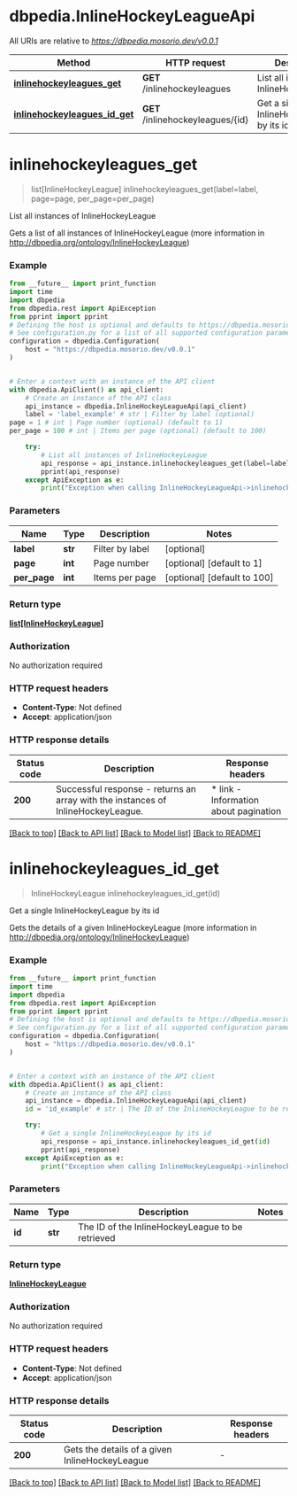 # dbpedia.InlineHockeyLeagueApi

All URIs are relative to *https://dbpedia.mosorio.dev/v0.0.1*

Method | HTTP request | Description
------------- | ------------- | -------------
[**inlinehockeyleagues_get**](InlineHockeyLeagueApi.md#inlinehockeyleagues_get) | **GET** /inlinehockeyleagues | List all instances of InlineHockeyLeague
[**inlinehockeyleagues_id_get**](InlineHockeyLeagueApi.md#inlinehockeyleagues_id_get) | **GET** /inlinehockeyleagues/{id} | Get a single InlineHockeyLeague by its id


# **inlinehockeyleagues_get**
> list[InlineHockeyLeague] inlinehockeyleagues_get(label=label, page=page, per_page=per_page)

List all instances of InlineHockeyLeague

Gets a list of all instances of InlineHockeyLeague (more information in http://dbpedia.org/ontology/InlineHockeyLeague)

### Example

```python
from __future__ import print_function
import time
import dbpedia
from dbpedia.rest import ApiException
from pprint import pprint
# Defining the host is optional and defaults to https://dbpedia.mosorio.dev/v0.0.1
# See configuration.py for a list of all supported configuration parameters.
configuration = dbpedia.Configuration(
    host = "https://dbpedia.mosorio.dev/v0.0.1"
)


# Enter a context with an instance of the API client
with dbpedia.ApiClient() as api_client:
    # Create an instance of the API class
    api_instance = dbpedia.InlineHockeyLeagueApi(api_client)
    label = 'label_example' # str | Filter by label (optional)
page = 1 # int | Page number (optional) (default to 1)
per_page = 100 # int | Items per page (optional) (default to 100)

    try:
        # List all instances of InlineHockeyLeague
        api_response = api_instance.inlinehockeyleagues_get(label=label, page=page, per_page=per_page)
        pprint(api_response)
    except ApiException as e:
        print("Exception when calling InlineHockeyLeagueApi->inlinehockeyleagues_get: %s\n" % e)
```

### Parameters

Name | Type | Description  | Notes
------------- | ------------- | ------------- | -------------
 **label** | **str**| Filter by label | [optional] 
 **page** | **int**| Page number | [optional] [default to 1]
 **per_page** | **int**| Items per page | [optional] [default to 100]

### Return type

[**list[InlineHockeyLeague]**](InlineHockeyLeague.md)

### Authorization

No authorization required

### HTTP request headers

 - **Content-Type**: Not defined
 - **Accept**: application/json

### HTTP response details
| Status code | Description | Response headers |
|-------------|-------------|------------------|
**200** | Successful response - returns an array with the instances of InlineHockeyLeague. |  * link - Information about pagination <br>  |

[[Back to top]](#) [[Back to API list]](../README.md#documentation-for-api-endpoints) [[Back to Model list]](../README.md#documentation-for-models) [[Back to README]](../README.md)

# **inlinehockeyleagues_id_get**
> InlineHockeyLeague inlinehockeyleagues_id_get(id)

Get a single InlineHockeyLeague by its id

Gets the details of a given InlineHockeyLeague (more information in http://dbpedia.org/ontology/InlineHockeyLeague)

### Example

```python
from __future__ import print_function
import time
import dbpedia
from dbpedia.rest import ApiException
from pprint import pprint
# Defining the host is optional and defaults to https://dbpedia.mosorio.dev/v0.0.1
# See configuration.py for a list of all supported configuration parameters.
configuration = dbpedia.Configuration(
    host = "https://dbpedia.mosorio.dev/v0.0.1"
)


# Enter a context with an instance of the API client
with dbpedia.ApiClient() as api_client:
    # Create an instance of the API class
    api_instance = dbpedia.InlineHockeyLeagueApi(api_client)
    id = 'id_example' # str | The ID of the InlineHockeyLeague to be retrieved

    try:
        # Get a single InlineHockeyLeague by its id
        api_response = api_instance.inlinehockeyleagues_id_get(id)
        pprint(api_response)
    except ApiException as e:
        print("Exception when calling InlineHockeyLeagueApi->inlinehockeyleagues_id_get: %s\n" % e)
```

### Parameters

Name | Type | Description  | Notes
------------- | ------------- | ------------- | -------------
 **id** | **str**| The ID of the InlineHockeyLeague to be retrieved | 

### Return type

[**InlineHockeyLeague**](InlineHockeyLeague.md)

### Authorization

No authorization required

### HTTP request headers

 - **Content-Type**: Not defined
 - **Accept**: application/json

### HTTP response details
| Status code | Description | Response headers |
|-------------|-------------|------------------|
**200** | Gets the details of a given InlineHockeyLeague |  -  |

[[Back to top]](#) [[Back to API list]](../README.md#documentation-for-api-endpoints) [[Back to Model list]](../README.md#documentation-for-models) [[Back to README]](../README.md)

